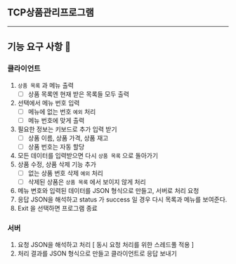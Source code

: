 ## TCP상품관리프로그램

---

## 기능 요구 사항 🎈

### 클라이언트

1. `상품 목록` 과 메뉴 출력
   - [ ] 상품 목록엔 현재 받은 목록들 모두 출력
2. 선택에서 메뉴 번호 입력
   - [ ] 메뉴에 없는 번호 `예외` 처리
   - [ ] 메뉴 번호에 맞게 출력
3. 필요한 정보는 키보드로 추가 입력 받기
   - [ ] 상품 이름, 상품 가격, 상품 재고
   - [ ] 상품 번호는 자동 할당
4. 모든 데이터를 입력받으면 다시 `상품 목록` 으로 돌아가기
5. 상품 수정, 상품 삭제 기능 추가
   - [ ] 없는 상품 번호 삭제 `예외` 처리
   - [ ] 삭제된 상품은 `상품 목록` 에서 보이지 않게 처리
6. 메뉴 변호와 입력된 데이터를 JSON 형식으로 만들고, 서버로 처리 요청
7. 응답 JSON을 해석하고 status 가 success 일 경우 다시 목록과 메뉴를 보여준다.
8. Exit 을 선택하면 프로그램 종료

### 서버

1. 요청 JSON을 해석하고 처리 [ 동시 요청 처리를 위한 스레드풀 적용 ]
2. 처리 결과를 JSON 형식으로 만들고 클라이언트로 응답 보내기
